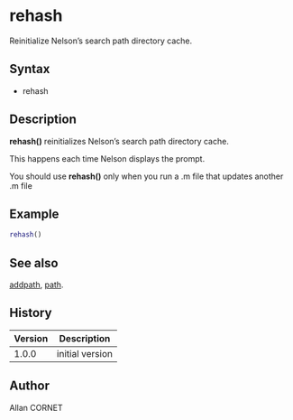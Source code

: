 

# rehash

Reinitialize Nelson’s search path directory cache.

## Syntax

- rehash

## Description


  <p><b>rehash()</b> reinitializes Nelson’s search path directory cache.</p>
  <p>This happens each time Nelson displays the prompt.</p>
  <p>You should use <b>rehash()</b> only when you run a .m file that updates another .m file</p>


## Example

```matlab
rehash()
```

## See also

[addpath](addpath.md), [path](path.md).
## History

|Version|Description|
|------|------|
|1.0.0|initial version|


## Author

Allan CORNET



